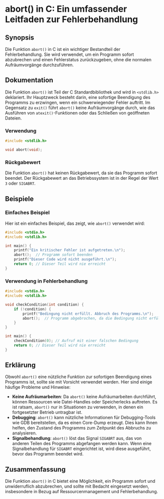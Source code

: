 <!--
Meta Description: # abort() in C: Ein umfassender Leitfaden zur Fehlerbehandlung ## Synopsis Die Funktion `abort()` in C ist ein wichtiger Bestandteil der Fehlerbehandl...
Meta Keywords: abort, ist, ein, wird, das
-->

# abort() in C: Ein umfassender Leitfaden zur Fehlerbehandlung

## Synopsis
Die Funktion `abort()` in C ist ein wichtiger Bestandteil der Fehlerbehandlung. Sie wird verwendet, um ein Programm sofort abzubrechen und einen Fehlerstatus zurückzugeben, ohne die normalen Aufräumvorgänge durchzuführen.

## Dokumentation
Die Funktion `abort()` ist Teil der C Standardbibliothek und wird in `<stdlib.h>` deklariert. Ihr Hauptzweck besteht darin, eine sofortige Beendigung des Programms zu erzwingen, wenn ein schwerwiegender Fehler auftritt. Im Gegensatz zu `exit()` führt `abort()` keine Aufräumvorgänge durch, wie das Ausführen von `atexit()`-Funktionen oder das Schließen von geöffneten Dateien.

### Verwendung
```c
#include <stdlib.h>

void abort(void);
```

### Rückgabewert
Die Funktion `abort()` hat keinen Rückgabewert, da sie das Programm sofort beendet. Der Rückgabewert an das Betriebssystem ist in der Regel der Wert `3` oder `SIGABRT`.

## Beispiele
### Einfaches Beispiel
Hier ist ein einfaches Beispiel, das zeigt, wie `abort()` verwendet wird:

```c
#include <stdio.h>
#include <stdlib.h>

int main() {
    printf("Ein kritischer Fehler ist aufgetreten.\n");
    abort();  // Programm sofort beenden
    printf("Dieser Code wird nicht ausgeführt.\n");
    return 0; // Dieser Teil wird nie erreicht
}
```

### Verwendung in Fehlerbehandlung
```c
#include <stdio.h>
#include <stdlib.h>

void checkCondition(int condition) {
    if (!condition) {
        printf("Bedingung nicht erfüllt. Abbruch des Programms.\n");
        abort();  // Programm abgebrochen, da die Bedingung nicht erfüllt ist
    }
}

int main() {
    checkCondition(0); // Aufruf mit einer falschen Bedingung
    return 0; // Dieser Teil wird nie erreicht
}
```

## Erklärung
Obwohl `abort()` eine nützliche Funktion zur sofortigen Beendigung eines Programms ist, sollte sie mit Vorsicht verwendet werden. Hier sind einige häufige Probleme und Hinweise:

- **Keine Aufräumarbeiten**: Da `abort()` keine Aufräumarbeiten durchführt, können Ressourcen wie Datei-Handles oder Speicherlecks auftreten. Es ist ratsam, `abort()` nur in Situationen zu verwenden, in denen ein fortgesetzter Betrieb untragbar ist.
- **Debugging**: `abort()` kann nützliche Informationen für Debugging-Tools wie GDB bereitstellen, da es einen Core-Dump erzeugt. Dies kann Ihnen helfen, den Zustand des Programms zum Zeitpunkt des Abbruchs zu analysieren.
- **Signalbehandlung**: `abort()` löst das Signal `SIGABRT` aus, das von anderen Teilen des Programms abgefangen werden kann. Wenn eine Signalbehandlung für `SIGABRT` eingerichtet ist, wird diese ausgeführt, bevor das Programm beendet wird.

## Zusammenfassung
Die Funktion `abort()` in C bietet eine Möglichkeit, ein Programm sofort und unwiderruflich abzubrechen, und sollte mit Bedacht eingesetzt werden, insbesondere in Bezug auf Ressourcenmanagement und Fehlerbehandlung.